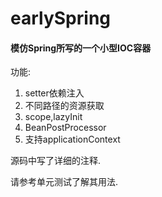 # earlySpring

#### 模仿Spring所写的一个小型IOC容器 ####

功能:

1. setter依赖注入
2. 不同路径的资源获取
3. scope,lazyInit
4. BeanPostProcessor
5. 支持applicationContext


源码中写了详细的注释.

请参考单元测试了解其用法.


